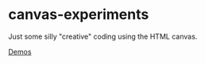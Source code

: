 # canvas-experiments

Just some silly "creative" coding using the HTML canvas.

[Demos](https://hagward.github.io/canvas-experiments/)
